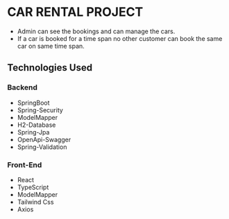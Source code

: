# CAR RENTAL PROJECT
+ Admin can see the bookings and can manage the cars. <br/>
+ If a car is booked for a time span no other customer can book the same car on same time span.
## Technologies Used <br/>
 ### Backend
 - SpringBoot <br/>
 - Spring-Security
 - ModelMapper
 - H2-Database
 - Spring-Jpa
 - OpenApi-Swagger
 - Spring-Validation
 
 ### Front-End
 - React <br/>
 - TypeScript
 - ModelMapper
 - Tailwind Css
 - Axios
